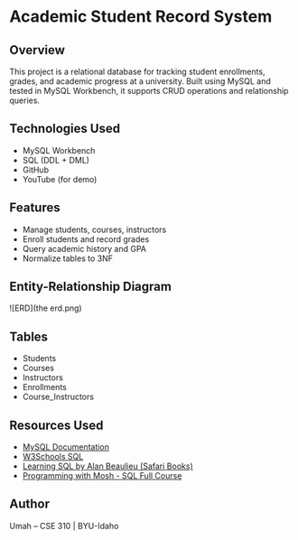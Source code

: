 # Academic Student Record System

## Overview
This project is a relational database for tracking student enrollments, grades, and academic progress at a university. Built using MySQL and tested in MySQL Workbench, it supports CRUD operations and relationship queries.

## Technologies Used
- MySQL Workbench
- SQL (DDL + DML)
- GitHub
- YouTube (for demo)

## Features
- Manage students, courses, instructors
- Enroll students and record grades
- Query academic history and GPA
- Normalize tables to 3NF

## Entity-Relationship Diagram
![ERD](the erd.png)

## Tables
- Students
- Courses
- Instructors
- Enrollments
- Course_Instructors

## Resources Used
- [MySQL Documentation](https://dev.mysql.com/doc/)
- [W3Schools SQL](https://www.w3schools.com/sql/)
- [Learning SQL by Alan Beaulieu (Safari Books)](https://learning.oreilly.com/library/view/learning-sql-3rd/9781492057604/)
- [Programming with Mosh - SQL Full Course](https://www.youtube.com/watch?v=7S_tz1z_5bA)

## Author
Umah – CSE 310 | BYU-Idaho
